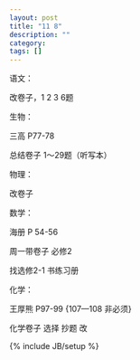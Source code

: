 ```yaml
---
layout: post
title: "11 8"
description: ""
category: 
tags: []
---
```


语文：

改卷子，1 2 3 6题

生物：

三高 P77-78

总结卷子 1～29题（听写本）

物理：

改卷子

数学：

海册 P 54-56

周一带卷子 必修2

找选修2-1 书练习册

化学：

王厚熊 P97-99 {107—108 非必须}

化学卷子 选择 抄题 改

{% include JB/setup %}
